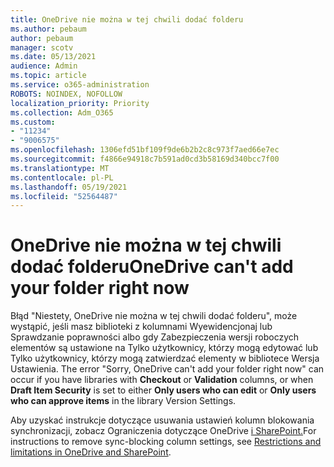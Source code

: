 ```yaml
---
title: OneDrive nie można w tej chwili dodać folderu
ms.author: pebaum
author: pebaum
manager: scotv
ms.date: 05/13/2021
audience: Admin
ms.topic: article
ms.service: o365-administration
ROBOTS: NOINDEX, NOFOLLOW
localization_priority: Priority
ms.collection: Adm_O365
ms.custom:
- "11234"
- "9006575"
ms.openlocfilehash: 1306efd51bf109f9de6b2b2c8c973f7aed66e7ec
ms.sourcegitcommit: f4866e94918c7b591ad0cd3b58169d340bcc7f00
ms.translationtype: MT
ms.contentlocale: pl-PL
ms.lasthandoff: 05/19/2021
ms.locfileid: "52564487"
---
```

# <a name="onedrive-cant-add-your-folder-right-now"></a><span data-ttu-id="dd83d-102">OneDrive nie można w tej chwili dodać folderu</span><span class="sxs-lookup"><span data-stu-id="dd83d-102">OneDrive can't add your folder right now</span></span>

<span data-ttu-id="dd83d-103">Błąd "Niestety, OneDrive nie można w tej chwili dodać folderu", może  wystąpić,  jeśli masz  biblioteki z kolumnami  Wyewidencjonaj lub Sprawdzanie poprawności albo gdy Zabezpieczenia wersji roboczych elementów są ustawione na Tylko użytkownicy, którzy mogą edytować lub Tylko użytkownicy, którzy mogą zatwierdzać elementy w bibliotece Wersja Ustawienia. </span><span class="sxs-lookup"><span data-stu-id="dd83d-103">The error "Sorry, OneDrive can't add your folder right now" can occur if you have libraries with **Checkout** or **Validation** columns, or when **Draft Item Security** is set to either **Only users who can edit** or **Only users who can approve items** in the library Version Settings.</span></span> 

<span data-ttu-id="dd83d-104">Aby uzyskać instrukcje dotyczące usuwania ustawień kolumn blokowania synchronizacji, zobacz Ograniczenia dotyczące OneDrive [i SharePoint.](https://support.microsoft.com/office/64883a5d-228e-48f5-b3d2-eb39e07630fa)</span><span class="sxs-lookup"><span data-stu-id="dd83d-104">For instructions to remove sync-blocking column settings, see [Restrictions and limitations in OneDrive and SharePoint](https://support.microsoft.com/office/64883a5d-228e-48f5-b3d2-eb39e07630fa).</span></span>

